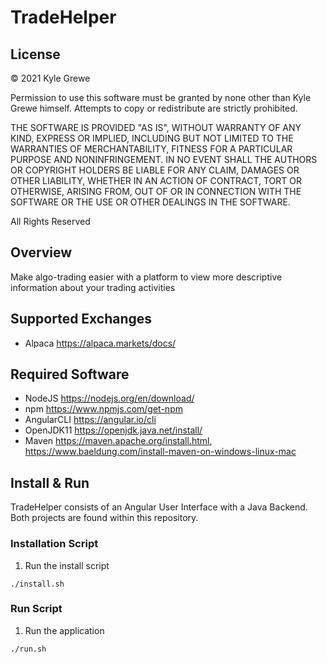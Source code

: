 # TradeHelper

## License

&copy; 2021 Kyle Grewe

Permission to use this software must be granted by none other than Kyle Grewe himself.  Attempts to copy or redistribute are strictly prohibited.

THE SOFTWARE IS PROVIDED "AS IS", WITHOUT WARRANTY OF ANY KIND, EXPRESS OR IMPLIED, INCLUDING BUT NOT LIMITED TO THE WARRANTIES OF MERCHANTABILITY, FITNESS FOR A PARTICULAR PURPOSE AND NONINFRINGEMENT. IN NO EVENT SHALL THE AUTHORS OR COPYRIGHT HOLDERS BE LIABLE FOR ANY CLAIM, DAMAGES OR OTHER LIABILITY, WHETHER IN AN ACTION OF CONTRACT, TORT OR OTHERWISE, ARISING FROM, OUT OF OR IN CONNECTION WITH THE SOFTWARE OR THE USE OR OTHER DEALINGS IN THE SOFTWARE.

All Rights Reserved

## Overview

Make algo-trading easier with a platform to view more descriptive information about your trading activities

## Supported Exchanges

- Alpaca https://alpaca.markets/docs/

## Required Software

- NodeJS https://nodejs.org/en/download/
- npm https://www.npmjs.com/get-npm
- AngularCLI https://angular.io/cli
- OpenJDK11 https://openjdk.java.net/install/
- Maven https://maven.apache.org/install.html, https://www.baeldung.com/install-maven-on-windows-linux-mac

## Install & Run

TradeHelper consists of an Angular User Interface with a Java Backend.  Both projects are found within this repository.

### Installation Script

1. Run the install script
```
./install.sh
```

### Run Script

1. Run the application
```
./run.sh
```

